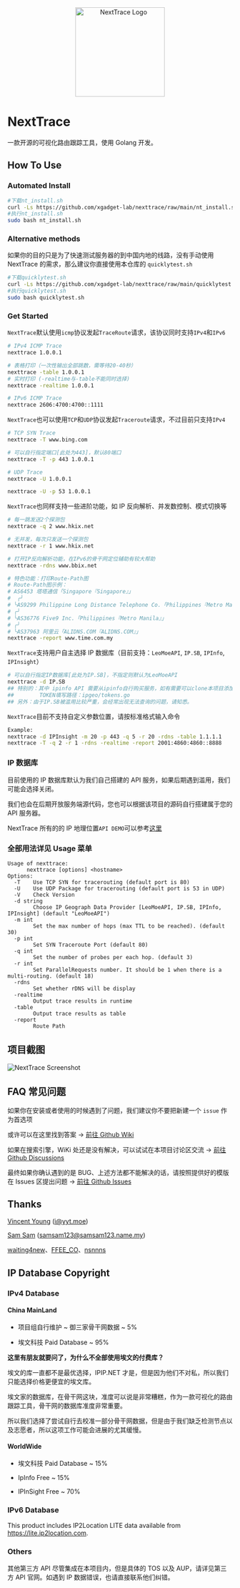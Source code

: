 <div align="center">

<img src="asset/logo.png" height="200px" alt="NextTrace Logo"/>

</div>

# NextTrace

一款开源的可视化路由跟踪工具，使用 Golang 开发。

## How To Use

### Automated Install

```bash
#下载nt_install.sh
curl -Ls https://github.com/xgadget-lab/nexttrace/raw/main/nt_install.sh -O
#执行nt_install.sh
sudo bash nt_install.sh
```

### Alternative methods

如果你的目的只是为了快速测试服务器的到中国内地的线路，没有手动使用 NextTrace 的需求，那么建议你直接使用本仓库的 `quicklytest.sh`

```bash
#下载quicklytest.sh
curl -Ls https://github.com/xgadget-lab/nexttrace/raw/main/quicklytest.sh -O
#执行quicklytest.sh
sudo bash quicklytest.sh
```

### Get Started

`NextTrace`默认使用`icmp`协议发起`TraceRoute`请求，该协议同时支持`IPv4`和`IPv6`

```bash
# IPv4 ICMP Trace
nexttrace 1.0.0.1

# 表格打印（一次性输出全部跳数，需等待20-40秒）
nexttrace -table 1.0.0.1
# 实时打印 (-realtime与-table不能同时选择)
nexttrace -realtime 1.0.0.1

# IPv6 ICMP Trace
nexttrace 2606:4700:4700::1111
```

`NextTrace`也可以使用`TCP`和`UDP`协议发起`Traceroute`请求，不过目前只支持`IPv4`

```bash
# TCP SYN Trace
nexttrace -T www.bing.com

# 可以自行指定端口[此处为443]，默认80端口
nexttrace -T -p 443 1.0.0.1

# UDP Trace
nexttrace -U 1.0.0.1

nexttrace -U -p 53 1.0.0.1
```

`NextTrace`也同样支持一些进阶功能，如 IP 反向解析、并发数控制、模式切换等

```bash
# 每一跳发送2个探测包
nexttrace -q 2 www.hkix.net

# 无并发，每次只发送一个探测包
nexttrace -r 1 www.hkix.net

# 打开IP反向解析功能，在IPv6的骨干网定位辅助有较大帮助
nexttrace -rdns www.bbix.net

# 特色功能：打印Route-Path图
# Route-Path图示例：
# AS6453 塔塔通信「Singapore『Singapore』」
#  ╭╯
# ╰AS9299 Philippine Long Distance Telephone Co.「Philippines『Metro Manila』」
# ╭╯
# ╰AS36776 Five9 Inc.「Philippines『Metro Manila』」
# ╭╯
# ╰AS37963 阿里云「ALIDNS.COM『ALIDNS.COM』」
nexttrace -report www.time.com.my
```

`NextTrace`支持用户自主选择 IP 数据库（目前支持：`LeoMoeAPI`, `IP.SB`, `IPInfo`, `IPInsight`）

```bash
# 可以自行指定IP数据库[此处为IP.SB]，不指定则默认为LeoMoeAPI
nexttrace -d IP.SB
## 特别的：其中 ipinfo API 需要从ipinfo自行购买服务，如有需要可以clone本项目添加其提供的token自行编译
##        TOKEN填写路径：ipgeo/tokens.go
## 另外：由于IP.SB被滥用比较严重，会经常出现无法查询的问题，请知悉。
```

`NextTrace`目前不支持自定义参数位置，请按标准格式输入命令

```bash
Example:
nexttrace -d IPInsight -m 20 -p 443 -q 5 -r 20 -rdns -table 1.1.1.1
nexttrace -T -q 2 -r 1 -rdns -realtime -report 2001:4860:4860::8888
```

### IP 数据库

目前使用的 IP 数据库默认为我们自己搭建的 API 服务，如果后期遇到滥用，我们可能会选择关闭。

我们也会在后期开放服务端源代码，您也可以根据该项目的源码自行搭建属于您的 API 服务器。

NextTrace 所有的的 IP 地理位置`API DEMO`可以参考[这里](https://github.com/xgadget-lab/nexttrace/blob/main/ipgeo/)

### 全部用法详见 Usage 菜单

```shell
Usage of nexttrace:
      nexttrace [options] <hostname>
Options:
  -T    Use TCP SYN for tracerouting (default port is 80)
  -U    Use UDP Package for tracerouting (default port is 53 in UDP)
  -V    Check Version
  -d string
        Choose IP Geograph Data Provider [LeoMoeAPI, IP.SB, IPInfo, IPInsight] (default "LeoMoeAPI")
  -m int
        Set the max number of hops (max TTL to be reached). (default 30)
  -p int
        Set SYN Traceroute Port (default 80)
  -q int
        Set the number of probes per each hop. (default 3)
  -r int
        Set ParallelRequests number. It should be 1 when there is a multi-routing. (default 18)
  -rdns
        Set whether rDNS will be display
  -realtime
        Output trace results in runtime
  -table
        Output trace results as table
  -report
        Route Path

```

## 项目截图

![NextTrace Screenshot](asset/screenshot.png)

## FAQ 常见问题

如果你在安装或者使用的时候遇到了问题，我们建议你不要把新建一个 `issue` 作为首选项

或许可以在这里找到答案 -> [前往 Github Wiki](https://github.com/xgadget-lab/nexttrace/wiki/FAQ---%E5%B8%B8%E8%A7%81%E9%97%AE%E9%A2%98%E8%A7%A3%E7%AD%94)

如果在搜索引擎，WiKi 处还是没有解决，可以试试在本项目讨论区交流 -> [前往 Github Discussions](https://github.com/xgadget-lab/nexttrace/discussions)

最终如果你确认遇到的是 BUG、上述方法都不能解决的话，请按照提供好的模版在 Issues 区提出问题 -> [前往 Github Issues](https://github.com/xgadget-lab/nexttrace/issues)

## Thanks

[Vincent Young](https://github.com/missuo) (i@yyt.moe)

[Sam Sam](https://github.com/samleong123) (samsam123@samsam123.name.my)

[waiting4new](https://github.com/waiting4new)、[FFEE_CO](https://github.com/fkx4-p)、[nsnnns](https://github.com/tsosunchia)

## IP Database Copyright

### IPv4 Database

#### China MainLand

- 项目组自行维护 ~ 御三家骨干网数据 ~ 5%

- 埃文科技 Paid Database ~ 95%

**这里有朋友就要问了，为什么不全部使用埃文的付费库？**

埃文的库一直都不是最优选择，IPIP.NET 才是，但是因为他们不对私，所以我们只能选择价格更便宜的埃文库。

埃文家的数据库，在骨干网这块，准度可以说是非常糟糕，作为一款可视化的路由跟踪工具，骨干网的数据库准度非常重要。

所以我们选择了尝试自行去校准一部分骨干网数据，但是由于我们缺乏检测节点以及志愿者，所以这项工作可能会进展的尤其缓慢。

#### WorldWide

- 埃文科技 Paid Database ~ 15%

- IpInfo Free ~ 15%

- IPInSight Free ~ 70%

### IPv6 Database

This product includes IP2Location LITE data available from <a href="https://lite.ip2location.com">https://lite.ip2location.com</a>.

### Others

其他第三方 API 尽管集成在本项目内，但是具体的 TOS 以及 AUP，请详见第三方 API 官网。如遇到 IP 数据错误，也请直接联系他们纠错。
